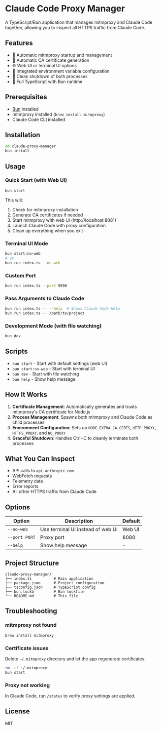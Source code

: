 # Claude Code Proxy Manager

A TypeScript/Bun application that manages mitmproxy and Claude Code together, allowing you to inspect all HTTPS traffic from Claude Code.

## Features

- 🚀 Automatic mitmproxy startup and management
- 🔐 Automatic CA certificate generation
- 🌐 Web UI or terminal UI options
- 🔧 Integrated environment variable configuration
- 🧹 Clean shutdown of both processes
- 📝 Full TypeScript with Bun runtime

## Prerequisites

- [Bun](https://bun.sh) installed
- mitmproxy installed (`brew install mitmproxy`)
- Claude Code CLI installed

## Installation

```bash
cd claude-proxy-manager
bun install
```

## Usage

### Quick Start (with Web UI)

```bash
bun start
```

This will:
1. Check for mitmproxy installation
2. Generate CA certificates if needed
3. Start mitmproxy with web UI (http://localhost:8081)
4. Launch Claude Code with proxy configuration
5. Clean up everything when you exit

### Terminal UI Mode

```bash
bun start:no-web
# or
bun run index.ts --no-web
```

### Custom Port

```bash
bun run index.ts --port 9090
```

### Pass Arguments to Claude Code

```bash
bun run index.ts -- --help  # Shows Claude Code help
bun run index.ts -- /path/to/project
```

### Development Mode (with file watching)

```bash
bun dev
```

## Scripts

- `bun start` - Start with default settings (web UI)
- `bun start:no-web` - Start with terminal UI
- `bun dev` - Start with file watching
- `bun help` - Show help message

## How It Works

1. **Certificate Management**: Automatically generates and trusts mitmproxy's CA certificate for Node.js
2. **Process Management**: Spawns both mitmproxy and Claude Code as child processes
3. **Environment Configuration**: Sets up `NODE_EXTRA_CA_CERTS`, `HTTP_PROXY`, `HTTPS_PROXY`, and `NO_PROXY`
4. **Graceful Shutdown**: Handles Ctrl+C to cleanly terminate both processes

## What You Can Inspect

- API calls to `api.anthropic.com`
- WebFetch requests
- Telemetry data
- Error reports
- All other HTTPS traffic from Claude Code

## Options

| Option | Description | Default |
|--------|-------------|---------|
| `--no-web` | Use terminal UI instead of web UI | Web UI |
| `--port PORT` | Proxy port | 8080 |
| `--help` | Show help message | - |

## Project Structure

```
claude-proxy-manager/
├── index.ts          # Main application
├── package.json      # Project configuration
├── tsconfig.json     # TypeScript config
├── bun.lockb         # Bun lockfile
└── README.md         # This file
```

## Troubleshooting

### mitmproxy not found
```bash
brew install mitmproxy
```

### Certificate issues
Delete `~/.mitmproxy` directory and let the app regenerate certificates:
```bash
rm -rf ~/.mitmproxy
bun start
```

### Proxy not working
In Claude Code, run `/status` to verify proxy settings are applied.

## License

MIT
